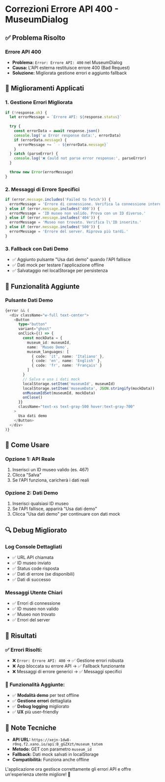 # Correzioni Errore API 400 - MuseumDialog

## ✅ **Problema Risolto**

### **Errore API 400**
- **Problema:** `Error: Errore API: 400` nel MuseumDialog
- **Causa:** L'API esterna restituisce errore 400 (Bad Request)
- **Soluzione:** Migliorata gestione errori e aggiunto fallback

## 🔧 **Miglioramenti Applicati**

### 1. **Gestione Errori Migliorata**
```typescript
if (!response.ok) {
  let errorMessage = `Errore API: ${response.status}`
  
  try {
    const errorData = await response.json()
    console.log('📊 Error response data:', errorData)
    if (errorData.message) {
      errorMessage += ` - ${errorData.message}`
    }
  } catch (parseError) {
    console.log('❌ Could not parse error response:', parseError)
  }
  
  throw new Error(errorMessage)
}
```

### 2. **Messaggi di Errore Specifici**
```typescript
if (error.message.includes('Failed to fetch')) {
  errorMessage = 'Errore di connessione. Verifica la connessione internet.'
} else if (error.message.includes('400')) {
  errorMessage = 'ID museo non valido. Prova con un ID diverso.'
} else if (error.message.includes('404')) {
  errorMessage = 'Museo non trovato. Verifica l\'ID inserito.'
} else if (error.message.includes('500')) {
  errorMessage = 'Errore del server. Riprova più tardi.'
}
```

### 3. **Fallback con Dati Demo**
- ✅ Aggiunto pulsante "Usa dati demo" quando l'API fallisce
- ✅ Dati mock per testare l'applicazione offline
- ✅ Salvataggio nel localStorage per persistenza

## 🎯 **Funzionalità Aggiunte**

### **Pulsante Dati Demo**
```typescript
{error && (
  <div className="w-full text-center">
    <Button
      type="button"
      variant="ghost"
      onClick={() => {
        const mockData = {
          museum_id: museumId,
          name: 'Museo Demo',
          museum_languages: [
            { code: 'it', name: 'Italiano' },
            { code: 'en', name: 'English' },
            { code: 'fr', name: 'Français' }
          ]
        }
        // Salva e usa i dati mock
        localStorage.setItem('museumId', museumId)
        localStorage.setItem('museumData', JSON.stringify(mockData))
        onMuseumIdSet(museumId, mockData)
        onClose()
      }}
      className="text-xs text-gray-500 hover:text-gray-700"
    >
      Usa dati demo
    </Button>
  </div>
)}
```

## 📱 **Come Usare**

### **Opzione 1: API Reale**
1. Inserisci un ID museo valido (es. 467)
2. Clicca "Salva"
3. Se l'API funziona, caricherà i dati reali

### **Opzione 2: Dati Demo**
1. Inserisci qualsiasi ID museo
2. Se l'API fallisce, apparirà "Usa dati demo"
3. Clicca "Usa dati demo" per continuare con dati mock

## 🔍 **Debug Migliorato**

### **Log Console Dettagliati**
- ✅ URL API chiamata
- ✅ ID museo inviato
- ✅ Status code risposta
- ✅ Dati di errore (se disponibili)
- ✅ Dati di successo

### **Messaggi Utente Chiari**
- ✅ Errori di connessione
- ✅ ID museo non valido
- ✅ Museo non trovato
- ✅ Errori del server

## 🚀 **Risultati**

### ✅ **Errori Risolti:**
- ❌ `Error: Errore API: 400` → ✅ Gestione errori robusta
- ❌ App bloccata su errore API → ✅ Fallback funzionante
- ❌ Messaggi di errore generici → ✅ Messaggi specifici

### 🎯 **Funzionalità Aggiunte:**
- ✅ **Modalità demo** per test offline
- ✅ **Gestione errori** dettagliata
- ✅ **Debug logging** migliorato
- ✅ **UX** più user-friendly

## 📝 **Note Tecniche**

- **API URL:** `https://xejn-1dw8-r0nq.f2.xano.io/api:B_gGZXzt/museum_totem`
- **Metodo:** GET con parametro `museum_id`
- **Fallback:** Dati mock salvati in localStorage
- **Compatibilità:** Funziona anche offline

L'applicazione ora gestisce correttamente gli errori API e offre un'esperienza utente migliore! 🎉

